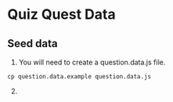 # Quiz Quest Data

## Seed data

1. You will need to create a question.data.js file.

``` Shell
cp question.data.example question.data.js
```

2. 